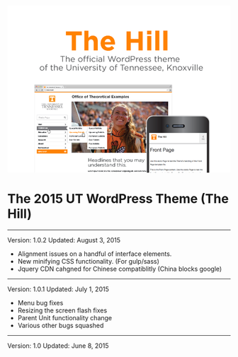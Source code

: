 ![Screenshot](screenshot.png "Screenshot")

# The 2015 UT WordPress Theme (The Hill)

***

Version: 1.0.2
Updated: August 3, 2015
- Alignment issues on a handful of interface elements.
- New minifying CSS functionality. (For gulp/sass)
- Jquery CDN cahgned for Chinese compatiblitly (China blocks google)

***

Version: 1.0.1
Updated: July 1, 2015
- Menu bug fixes
- Resizing the screen flash fixes
- Parent Unit functionality change
- Various other bugs squashed

***

Version: 1.0
Updated: June 8, 2015

